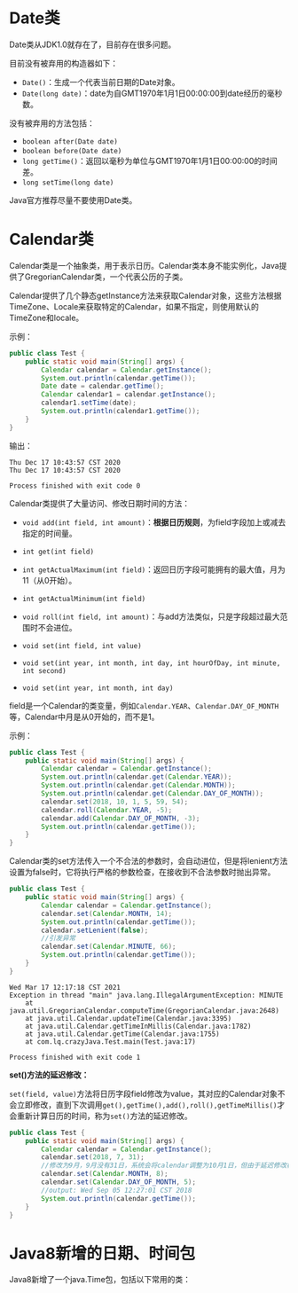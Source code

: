# Date类

Date类从JDK1.0就存在了，目前存在很多问题。

目前没有被弃用的构造器如下：

- `Date()`：生成一个代表当前日期的Date对象。
- `Date(long date)`：date为自GMT1970年1月1日00:00:00到date经历的毫秒数。

没有被弃用的方法包括：

- `boolean after(Date date)`
- `boolean before(Date date)`
- `long getTime()`：返回以毫秒为单位与GMT1970年1月1日00:00:00的时间差。
- `long setTime(long date)`

Java官方推荐尽量不要使用Date类。

# Calendar类

Calendar类是一个抽象类，用于表示日历。Calendar类本身不能实例化，Java提供了GregorianCalendar类，一个代表公历的子类。

Calendar提供了几个静态getInstance方法来获取Calendar对象，这些方法根据TimeZone、Locale来获取特定的Calendar，如果不指定，则使用默认的TimeZone和locale。

示例：

```java
public class Test {
    public static void main(String[] args) {
        Calendar calendar = Calendar.getInstance();
        System.out.println(calendar.getTime());
        Date date = calendar.getTime();
        Calendar calendar1 = calendar.getInstance();
        calendar1.setTime(date);
        System.out.println(calendar1.getTime());
    }
}
```

输出：

```
Thu Dec 17 10:43:57 CST 2020
Thu Dec 17 10:43:57 CST 2020

Process finished with exit code 0
```

Calendar类提供了大量访问、修改日期时间的方法：

- `void add(int field, int amount)`：**根据日历规则**，为field字段加上或减去指定的时间量。

- `int get(int field)`
- `int getActualMaximum(int field)`：返回日历字段可能拥有的最大值，月为11（从0开始）。
- `int getActualMinimum(int field)`

- `void roll(int field, int amount)`：与add方法类似，只是字段超过最大范围时不会进位。
- `void set(int field, int value)`
- `void set(int year, int month, int day, int hourOfDay, int minute, int second)`
- `void set(int year, int month, int day)`

field是一个Calendar的类变量，例如`Calendar.YEAR`、`Calendar.DAY_OF_MONTH`等，Calendar中月是从0开始的，而不是1。

示例：

```java
public class Test {
    public static void main(String[] args) {
        Calendar calendar = Calendar.getInstance();
        System.out.println(calendar.get(Calendar.YEAR));
        System.out.println(calendar.get(Calendar.MONTH));
        System.out.println(calendar.get(Calendar.DAY_OF_MONTH));
        calendar.set(2018, 10, 1, 5, 59, 54);
        calendar.roll(Calendar.YEAR, -5);
        calendar.add(Calendar.DAY_OF_MONTH, -3);
        System.out.println(calendar.getTime());
    }
}
```

Calendar类的set方法传入一个不合法的参数时，会自动进位，但是将lenient方法设置为false时，它将执行严格的参数检查，在接收到不合法参数时抛出异常。

```java
public class Test {
    public static void main(String[] args) {
        Calendar calendar = Calendar.getInstance();
        calendar.set(Calendar.MONTH, 14);
        System.out.println(calendar.getTime());
        calendar.setLenient(false);
        //引发异常
        calendar.set(Calendar.MINUTE, 66);
        System.out.println(calendar.getTime());
    }
}
```

```
Wed Mar 17 12:17:18 CST 2021
Exception in thread "main" java.lang.IllegalArgumentException: MINUTE
	at java.util.GregorianCalendar.computeTime(GregorianCalendar.java:2648)
	at java.util.Calendar.updateTime(Calendar.java:3395)
	at java.util.Calendar.getTimeInMillis(Calendar.java:1782)
	at java.util.Calendar.getTime(Calendar.java:1755)
	at com.lq.crazyJava.Test.main(Test.java:17)

Process finished with exit code 1
```

**set()方法的延迟修改：**

`set(field, value)`方法将日历字段field修改为value，其对应的Calendar对象不会立即修改，直到下次调用`get(),getTime(),add(),roll(),getTimeMillis()`才会重新计算日历的时间，称为`set()`方法的延迟修改。

```java
public class Test {
    public static void main(String[] args) {
        Calendar calendar = Calendar.getInstance();
        calendar.set(2018, 7, 31);
        //修改为9月，9月没有31日，系统会将calendar调整为10月1日，但由于延迟修改机制，目前系统还没有调整
        calendar.set(Calendar.MONTH, 8);
        calendar.set(Calendar.DAY_OF_MONTH, 5);
        //output: Wed Sep 05 12:27:01 CST 2018
        System.out.println(calendar.getTime());
    }
}
```

# Java8新增的日期、时间包

Java8新增了一个java.Time包，包括以下常用的类：

